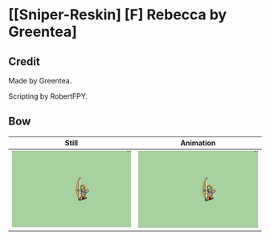 # [\[Sniper-Reskin\] \[F\] Rebecca by Greentea]

## Credit

Made by Greentea.

Scripting by RobertFPY.
	
## Bow

| Still | Animation |
| :---: | :-------: |
| ![Bow still](./Bow_000.png) | ![Bow animation](./Bow.gif) |
